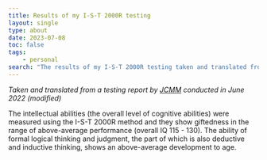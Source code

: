 ```yaml
---
title: Results of my I-S-T 2000R testing
layout: single
type: about
date: 2023-07-08
toc: false
tags:
    - personal
search: "The results of my I-S-T 2000R testing taken and translated from a testing report by JCMM conducted in June 2022."
---
```

*Taken and translated from a testing report by [JCMM](https://www.jcmm.cz/) conducted in June 2022 (modified)*

The intellectual abilities (the overall level of cognitive abilities) were measured using the I-S-T 2000R method and they show giftedness in the range of above-average performance (overall IQ 115 - 130). The ability of formal logical thinking and judgment, the part of which is also deductive and inductive thinking, shows an above-average development to age.